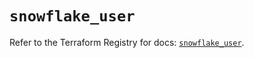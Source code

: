 # `snowflake_user`

Refer to the Terraform Registry for docs: [`snowflake_user`](https://registry.terraform.io/providers/snowflake-labs/snowflake/0.90.0/docs/resources/user).

